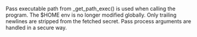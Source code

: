 Pass executable path from _get_path_exec() is used when calling the program.
The $HOME env is no longer modified globally.
Only trailing newlines are stripped from the fetched secret.
Pass process arguments are handled in a secure way.
